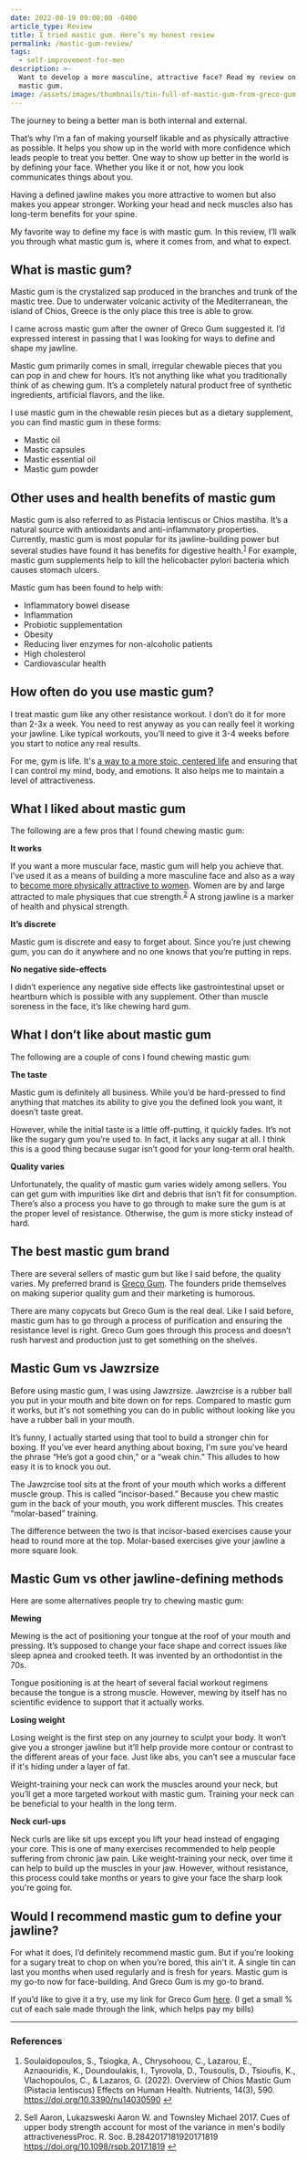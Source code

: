 ```yaml
---
date: 2022-08-19 09:00:00 -0400
article_type: Review
title: I tried mastic gum. Here’s my honest review
permalink: /mastic-gum-review/
tags:
  - self-improvement-for-men
description: >-
  Want to develop a more masculine, attractive face? Read my review on Greek
  mastic gum.
image: /assets/images/thumbnails/tin-full-of-mastic-gum-from-greco-gum.JPG
---
```

The journey to being a better man is both internal and external.

That’s why I’m a fan of making yourself likable and as physically attractive as possible. It helps you show up in the world with more confidence which leads people to treat you better. One way to show up better in the world is by defining your face. Whether you like it or not, how you look communicates things about you.

Having a defined jawline makes you more attractive to women but also makes you appear stronger. Working your head and neck muscles also has long-term benefits for your spine.

My favorite way to define my face is with mastic gum. In this review, I’ll walk you through what mastic gum is, where it comes from, and what to expect.

## What is mastic gum?

Mastic gum is the crystalized sap produced in the branches and trunk of the mastic tree. Due to underwater volcanic activity of the Mediterranean, the island of Chios, Greece is the only place this tree is able to grow.

I came across mastic gum after the owner of Greco Gum suggested it. I’d expressed interest in passing that I was looking for ways to define and shape my jawline.

Mastic gum primarily comes in small, irregular chewable pieces that you can pop in and chew for hours. It’s not anything like what you traditionally think of as chewing gum. It’s a completely natural product free of synthetic ingredients, artificial flavors, and the like.

I use mastic gum in the chewable resin pieces but as a dietary supplement, you can find mastic gum in these forms:

* Mastic oil
* Mastic capsules
* Mastic essential oil
* Mastic gum powder

## Other uses and health benefits of mastic gum

Mastic gum is also referred to as Pistacia lentiscus or Chios mastiha. It’s a natural source with antioxidants and anti-inflammatory properties. Currently, mastic gum is most popular for its jawline-building power but several studies have found it has benefits for digestive health.<sup id="fnref:1" role="doc-noteref"><a class="footnote" rel="footnote" href="#fn:1">1</a></sup> For example, mastic gum supplements help to kill the helicobacter pylori bacteria which causes stomach ulcers.

Mastic gum has been found to help with:

* Inflammatory bowel disease
* Inflammation
* Probiotic supplementation
* Obesity
* Reducing liver enzymes for non-alcoholic patients
* High cholesterol
* Cardiovascular health

## How often do you use mastic gum?

I treat mastic gum like any other resistance workout. I don’t do it for more than 2-3x a week. You need to rest anyway as you can really feel it working your jawline. Like typical workouts, you’ll need to give it 3-4 weeks before you start to notice any real results.

For me, gym is life. It's [a way to a more stoic, centered life](https://edlatimore.com/how-to-increase-willpower/) and ensuring that I can control my mind, body, and emotions. It also helps me to maintain a level of attractiveness.

## What I liked about mastic gum

The following are a few pros that I found chewing mastic gum:

**It works**

If you want a more muscular face, mastic gum will help you achieve that. I’ve used it as a means of building a more masculine face and also as a way to [become more physically attractive to women](https://edlatimore.com/how-to-become-more-physically-attractive-to-women/#build-a-strong-jawline). Women are by and large attracted to male physiques that cue strength.<sup id="fnref:2" role="doc-noteref"><a class="footnote" rel="footnote" href="#fn:2">2</a></sup> A strong jawline is a marker of health and physical strength.

**It’s discrete**

Mastic gum is discrete and easy to forget about. Since you’re just chewing gum, you can do it anywhere and no one knows that you’re putting in reps.

**No negative side-effects**

I didn’t experience any negative side effects like gastrointestinal upset or heartburn which is possible with any supplement. Other than muscle soreness in the face, it’s like chewing hard gum.

## What I don’t like about mastic gum

The following are a couple of cons I found chewing mastic gum:

**The taste**

Mastic gum is definitely all business. While you’d be hard-pressed to find anything that matches its ability to give you the defined look you want, it doesn’t taste great.

However, while the initial taste is a little off-putting, it quickly fades. It’s not like the sugary gum you’re used to. In fact, it lacks any sugar at all. I think this is a good thing because sugar isn’t good for your long-term oral health.

**Quality varies**

Unfortunately, the quality of mastic gum varies widely among sellers. You can get gum with impurities like dirt and debris that isn’t fit for consumption. There’s also a process you have to go through to make sure the gum is at the proper level of resistance. Otherwise, the gum is more sticky instead of hard.

## The best mastic gum brand

There are several sellers of mastic gum but like I said before, the quality varies. My preferred brand is [Greco Gum](https://www.grecogum.com/?via=ed). The founders pride themselves on making superior quality gum and their marketing is humorous.

There are many copycats but Greco Gum is the real deal. Like I said before, mastic gum has to go through a process of purification and ensuring the resistance level is right. Greco Gum goes through this process and doesn’t rush harvest and production just to get something on the shelves.

## Mastic Gum vs Jawzrsize

Before using mastic gum, I was using Jawzrsize. Jawzrcise is a rubber ball you put in your mouth and bite down on for reps. Compared to mastic gum it works, but it's not something you can do in public without looking like you have a rubber ball in your mouth.

It’s funny, I actually started using that tool to build a stronger chin for boxing. If you’ve ever heard anything about boxing, I'm sure you’ve heard the phrase “He’s got a good chin,” or a “weak chin.” This alludes to how easy it is to knock you out.

The Jawzrcise tool sits at the front of your mouth which works a different muscle group. This is called “incisor-based.” Because you chew mastic gum in the back of your mouth, you work different muscles. This creates “molar-based” training.

The difference between the two is that incisor-based exercises cause your head to round more at the top. Molar-based exercises give your jawline a more square look.

## Mastic Gum vs other jawline-defining methods

Here are some alternatives people try to chewing mastic gum:

**Mewing**

Mewing is the act of positioning your tongue at the roof of your mouth and pressing. It’s supposed to change your face shape and correct issues like sleep apnea and crooked teeth. It was invented by an orthodontist in the 70s.

Tongue positioning is at the heart of several facial workout regimens because the tongue is a strong muscle. However, mewing by itself has no scientific evidence to support that it actually works.

**Losing weight**

Losing weight is the first step on any journey to sculpt your body. It won’t give you a stronger jawline but it’ll help provide more contour or contrast to the different areas of your face. Just like abs, you can’t see a muscular face if it's hiding under a layer of fat.

Weight-training your neck can work the muscles around your neck, but you’ll get a more targeted workout with mastic gum. Training your neck can be beneficial to your health in the long term.

**Neck curl-ups**

Neck curls are like sit ups except you lift your head instead of engaging your core. This is one of many exercises recommended to help people suffering from chronic jaw pain. Like weight-training your neck, over time it can help to build up the muscles in your jaw. However, without resistance, this process could take months or years to give your face the sharp look you're going for.

## Would I recommend mastic gum to define your jawline?

For what it does, I’d definitely recommend mastic gum. But if you’re looking for a sugary treat to chop on when you’re bored, this ain't it. A single tin can last you months when used regularly and is fresh for years. Mastic gum is my go-to now for face-building. And Greco Gum is my go-to brand.

If you’d like to give it a try, use my link for Greco Gum [here](https://www.grecogum.com/?via=ed). (I get a small % cut of each sale made through the link, which helps pay my bills)

---

### References

<div class="footnotes" role="doc-endnotes"><ol><li id="fn:1" role="doc-endnote"><p>Soulaidopoulos, S., Tsiogka, A., Chrysohoou, C., Lazarou, E., Aznaouridis, K., Doundoulakis, I., Tyrovola, D., Tousoulis, D., Tsioufis, K., Vlachopoulos, C., &amp; Lazaros, G. (2022). Overview of Chios Mastic Gum (Pistacia lentiscus) Effects on Human Health. Nutrients, 14(3), 590. <a href="https://doi.org/10.3390/nu14030590">https://doi.org/10.3390/nu14030590</a>&nbsp;<a class="reversefootnote" role="doc-backlink" href="#fnref:1">↩</a></p></li><li id="fn:2" role="doc-endnote"><p>Sell Aaron, Lukazsweski Aaron W. and Townsley Michael 2017. Cues of upper body strength account for most of the variance in men's bodily attractivenessProc. R. Soc. B.2842017181920171819 <a href="https://doi.org/10.1098/rspb.2017.1819">https://doi.org/10.1098/rspb.2017.1819</a>&nbsp;<a class="reversefootnote" role="doc-backlink" href="#fnref:2">↩</a></p></li></ol></div>